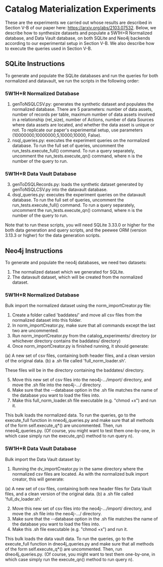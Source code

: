 # Catalog Materialization Experiments

These are the experiments we carried out whose results are described in Section V-B of our paper here: https://arxiv.org/abs/2103.07532.
Below, we describe how to synthesize datasets and populate a 5W1H+R Normalized database, and Data Vault database, on both SQLite and Neo4j backends according to our experimental setup in Section V-B.
We also describe how to execute the queries used in Section V-B.

## SQLite Instructions
To generate and populate the SQLite databases and run the queries for both normalized and datavault, we run the scripts in the following order:
### 5W1H+R Normalized Database
1. genToNSQLCSV.py: generates the synthetic dataset and populates the normalized database. There are 5 parameters: number of data assets, number of records per table, maximum number of data assets involved in a relationship (rel_size), number of Actions, number of data Sources where data assets are located, and whether the data asset is unique or not. To replicate our paper's experimental setup, use parameters (10000000,10000000,5,10000,10000, False).
2. nsql_queries.py: executes the experiment queries on the normalized database. To run the full set of queries, uncomment the run_tests.execute_full() command. To run a query separately, uncomment the run_tests.execute_qn() command, where n is the number of the query to run.
### 5W1H+R Data Vault Database
3. genToDSQLRecords.py: loads the synthetic dataset generated by genToNSQLCSV.py into the datavault database.
4. dsql_queries.py: executes the experiment queries on the datavault database. To run the full set of queries, uncomment the run_tests.execute_full() command. To run a query separately, uncomment the run_tests.execute_qn() command, where n is the number of the query to run.

Note that to run these scripts, you will need SQLite 3.33.0 or higher for the both data generation and query scripts, and the peewee ORM (version 3.13.3 or higher) for the data generation scripts.

## Neo4j Instructions
To generate and populate the neo4j databases, we need two datasets:
1. The normalized dataset which we generated for SQLite.
2. The datavault dataset, which will be created from the normalized dataset.

### 5W1H+R Normalized Database
Bulk import the normalized dataset using the norm_importCreator.py file:
1. Create a folder called 'baddates/' and move all csv files from the normalized dataset into this folder.
2. In norm_importCreator.py, make sure that all commands except the last two are uncommented.
3. Run norm_importCreator.py from the catalog_experiments/ directory (or whichever directory contains the baddates/ directory)
4. Once norm_importCreator.py is finished running, it should generate:

(a) A new set of csv files, containing both header files, and a clean version of the original data.
(b) a .sh file called 'full_norm_loader.sh'.

These files will be in the directory containing the baddates/ directory.

5. Move this new set of csv files into the neo4j-.../import/ directory, and move the .sh file into the neo4j-.../ directory.
6. Make sure that the --database option in the .sh file matches the name of the database you want to load the files into.
7. Make this full_norm_loader.sh file executable (e.g. "chmod +x") and run it.

This bulk loads the normalized data. To run the queries, go to the execute_full function in nneo4j_queries.py and make sure that all methods of the form self.execute_q*() are uncommented. Then, run nneo4j_queries.py. (Of course, you might want to test them one-by-one, in which case simply run the execute_qn() method to run query n).

### 5W1H+R Data Vault Database
Bulk import the Data Vault dataset by:
1. Running the dv_importCreator.py in the same directory where the normalized csv files are located. As with the normalized bulk import creator, this will generate:

(a) A new set of csv files, containing both new header files for Data Vault files, and a clean version of the original data.
(b) a .sh file called 'full_dv_loader.sh'. 

2. Move this new set of csv files into the neo4j-.../import/ directory, and move the .sh file into the neo4j-.../ directory.
3. Make sure that the --database option in the .sh file matches the name of the database you want to load the files into.
4. Make this .sh file executable (e.g. "chmod +x") and run it.

This bulk loads the data vault data. To run the queries, go to the execute_full function in dneo4j_queries.py and make sure that all methods of the form self.execute_q*() are uncommented. Then, run dneo4j_queries.py. (Of course, you might want to test them one-by-one, in which case simply run the execute_qn() method to run query n).
